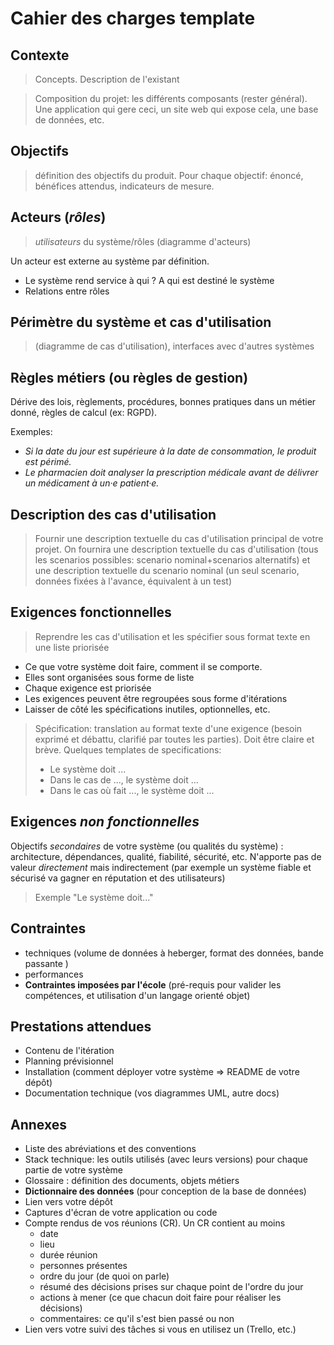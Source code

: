 # Cahier des charges template

## Contexte 

>Concepts. Description de l'existant

>Composition du projet: les différents composants (rester général). Une application qui gere ceci, un site web qui expose cela, une base de données, etc.


## Objectifs

>définition des objectifs du produit. Pour chaque objectif: énoncé, bénéfices attendus, indicateurs de mesure.

## Acteurs (*rôles*)

>*utilisateurs* du système/rôles (diagramme d'acteurs)

Un acteur est externe au système par définition.

- Le système rend service à qui ? A qui est destiné le système
- Relations entre rôles

## Périmètre du système et cas d'utilisation

>(diagramme de cas d'utilisation), interfaces avec d'autres systèmes

## Règles métiers (ou règles de gestion)

Dérive des lois, règlements, procédures, bonnes pratiques dans un métier donné, règles de calcul (ex: RGPD). 

Exemples: 

- *Si la date du jour est supérieure à la date de consommation, le produit est périmé.* 
- *Le pharmacien doit analyser la prescription médicale avant de délivrer un médicament à un·e patient·e.*

## Description des cas d'utilisation

>Fournir une description textuelle du cas d'utilisation principal de votre projet. On fournira une description textuelle du cas d'utilisation (tous les scenarios possibles: scenario nominal+scenarios alternatifs) et une description textuelle du scenario nominal (un seul scenario, données fixées à l'avance, équivalent à un test)

## Exigences fonctionnelles

>Reprendre les cas d'utilisation et les spécifier sous format texte en une liste priorisée

- Ce que votre système doit faire, comment il se comporte. 
- Elles sont organisées sous forme de liste
- Chaque exigence est priorisée
- Les exigences peuvent être regroupées sous forme d'itérations
- Laisser de côté les spécifications inutiles, optionnelles, etc. 

> Spécification: translation au format texte d'une exigence (besoin exprimé et débattu, clarifié par toutes les parties). Doit être claire et brève. Quelques templates de specifications:
> - Le système doit ...
> - Dans le cas de ..., le système doit ...
> - Dans le cas où <acteur> fait ..., le système doit ...

## Exigences *non fonctionnelles*

Objectifs *secondaires* de votre système (ou qualités du système) : architecture, dépendances, qualité, fiabilité, sécurité, etc. N'apporte pas de valeur *directement* mais indirectement (par exemple un système fiable et sécurisé va gagner en réputation et des utilisateurs)

>Exemple "Le système doit..."

## Contraintes 

- techniques (volume de données à heberger, format des données, bande passante )
- performances
- **Contraintes imposées par l'école** (pré-requis pour valider les compétences, et utilisation d'un langage orienté objet)

## Prestations attendues

- Contenu de l'itération
- Planning prévisionnel
- Installation (comment déployer votre système => README de votre dépôt)
- Documentation technique (vos diagrammes UML, autre docs)
  
## Annexes

- Liste des abréviations et des conventions
- Stack technique: les outils utilisés (avec leurs versions) pour chaque partie de votre système
- Glossaire : définition des documents, objets métiers 
- **Dictionnaire des données** (pour conception de la base de données)
- Lien vers votre dépôt
- Captures d'écran de votre application ou code
- Compte rendus de vos réunions (CR). Un CR contient au moins
  - date
  - lieu
  - durée réunion
  - personnes présentes
  - ordre du jour (de quoi on parle)
  - résumé des décisions prises sur chaque point de l'ordre du jour
  - actions à mener (ce que chacun doit faire pour réaliser les décisions)
  - commentaires: ce qu'il s'est bien passé ou non
- Lien vers votre suivi des tâches si vous en utilisez un (Trello, etc.)